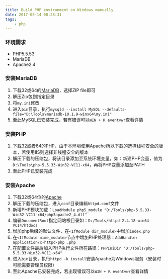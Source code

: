 ```yaml
---
title: Build PHP environment on Windows manually
date: 2017-08-14 00:28:31
tags:
    - php
---
```


### 环境需求
* PHP5.5.53
* MariaDB
* Apache2.4

### 安装MariaDB
1. 下载32或64的[MariaDB]，选择ZIP file即可
2. 解压Zip包到指定目录
3. 将`my.ini`修改
4. 进入`bin`目录，执行`mysqld --install MySQL --defaults-file="D:\Tools\mariadb-10.1.9-winx64\my.ini"`
5. 至此MySQL已安装完成，若有错误可以`WIN + R eventvwr`查看详情

<!-- more -->

### 安装PHP
1. 下载32或者64的[PHP]，由于本环境使用Apache所以下载的选择线程安全的版本，若使用IIS则选择非线程安全的版本
2. 解压下载的压缩包，将该目录添加至系统环境变量，如：新建PHP变量，值为`D:\Tools\php-5.5.33-Win32-VC11-x64`，再将PHP变量添加至PATH
3. 至此PHP已安装完成

### 安装Apache
1. 下载32或64位的[Apache]
2. 解压下载的压缩包，进入`conf`目录编辑`httpd.conf`文件
3. 新增PHP模块加载：`LoadModule php5_module "D:/Tools/php-5.5.33-Win32-VC11-x64/php5apache2_4.dll"`
4. 编辑`DocumentRoot`指定网站根目录如：`D:/Tools/httpd-2.4.18-win64-VC14/htdocs`
5. 增加php后缀的默认文件，在`<IfModule dir_module>`中增加`index.php`
6. 在`<IfModule mime_module>`节点中增加PHP处理器：`AddHandler application/x-httpd-php .php`
7. 在配置文件最后加入PHP执行文件所在路径：`PHPIniDir "D:/Tools/php-5.5.33-Win32-VC11-x64"`
8. 进入`bin`目录，执行`httpd -k install`安装Apache为Windows服务（安装时可能需要管理员权限）
9. 至此Apache已安装完成，若出现错误可以`WIN + R eventvwr`查看详情

[MariaDB]:https://downloads.mariadb.org/
[PHP]:http://windows.php.net/download/
[Apache]:https://www.apachelounge.com/
